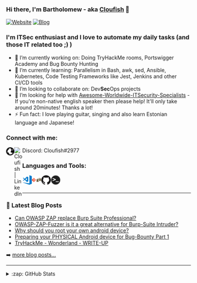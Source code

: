 ### Hi there, I'm Bartholomew - aka [Cloufish][website] 👋

[![Website](https://img.shields.io/badge/WEBSITE-UP-blue)](https://cloufish.github.io/)
[![Blog](https://img.shields.io/badge/BLOG-UP-blue)](https://cloufish.github.io/blog)




### I'm ITSec enthusiast and I love to automate my daily tasks (and those IT related too ;) )

- 🔭 I’m currently working on: Doing TryHackMe rooms, Portswigger Academy and Bug Bounty Hunting
- 🌱 I’m currently learning: Parallelism in Bash, awk, sed, Ansible, Kubernetes, Code Testing Frameworks like Jest, Jenkins and other CI/CD tools
- 👯 I’m looking to collaborate on: Dev**Sec**Ops projects
- 🤔 I’m looking for help with [Awesome-Worldwide-ITSecurity-Specialists](https://github.com/Cloufish/Awesome-Worldwide-ITSecurity-Specialists) - If you're non-native english speaker then please help! It'll only take around 20minutes! Thanks a lot! 
- ⚡ Fun fact: I love playing guitar, singing and also learn Estonian language and Japanese!

### Connect with me:

[<img align="left" alt="cloufish.github.io" width="22px" src="https://raw.githubusercontent.com/iconic/open-iconic/master/svg/globe.svg" />][website]
[<img align="left" alt="Cloufish | LinkedIn" width="22px" src="https://cdn.jsdelivr.net/npm/simple-icons@v3/icons/linkedin.svg" />][linkedin]
Discord: Cloufish#2977
<br />

### Languages and Tools:


<img align="left" alt="Visual Studio Code" width="26px" src="https://raw.githubusercontent.com/github/explore/80688e429a7d4ef2fca1e82350fe8e3517d3494d/topics/visual-studio-code/visual-studio-code.png" />
<img align="left" alt="Git" width="26px" src="https://raw.githubusercontent.com/github/explore/80688e429a7d4ef2fca1e82350fe8e3517d3494d/topics/git/git.png" />
<img align="left" alt="GitHub" width="26px" src="https://raw.githubusercontent.com/github/explore/78df643247d429f6cc873026c0622819ad797942/topics/github/github.png" />
<img align="left" alt="Terminal" width="26px" src="https://raw.githubusercontent.com/github/explore/80688e429a7d4ef2fca1e82350fe8e3517d3494d/topics/terminal/terminal.png" />

<br />
<br />

---

### 📕 Latest Blog Posts

<!-- BLOG-POST-LIST:START -->
- [Can OWASP ZAP replace Burp Suite Professional?](https://cloufish.github.io/blog/posts/Can-OWASP-ZAP-replace-Burp-Suite-Professional/)
- [OWASP-ZAP-Fuzzer is it a great alternative for Burp-Suite Intruder?](https://cloufish.github.io/blog/posts/OWASP-ZAP-as-a-great-fuzzing-tool/)
- [Why should you root your own android device?](https://cloufish.github.io/blog/posts/Should-you-root-your-device/)
- [Preparing your PHYSICAL Android device for Bug-Bounty Part 1](https://cloufish.github.io/blog/posts/Preparing-your-PHYSICAL-android-device-for-bug-bounty-part-1/)
- [TryHackMe - Wonderland - WRITE-UP](https://cloufish.github.io/blog/posts/Wonderland/)
<!-- BLOG-POST-LIST:END -->

➡️ [more blog posts...](https://cloufish.github.io/blog/)

---

<details>
  <summary>:zap: GitHub Stats</summary>

  [![Cloufish's github stats](https://github-readme-stats.vercel.app/api?username=Cloufish&theme=algolia&show_icons=true)](https://github.com/anuraghazra/github-readme-stats)

</details>

[website]: https://cloufish.github.io/
[blog]: https://cloufish.github.io/blog/
[linkedin]: https://linkedin.com/in/cloufish
